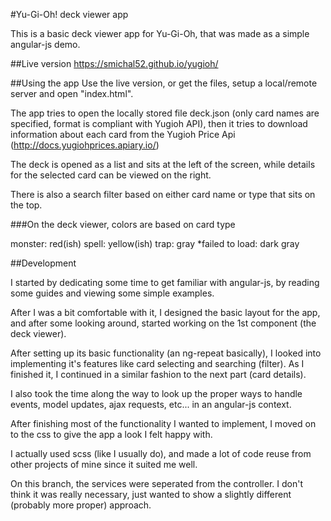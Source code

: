 #Yu-Gi-Oh! deck viewer app

This is a basic deck viewer app for Yu-Gi-Oh, 
that was made as a simple angular-js demo.


##Live version
https://smichal52.github.io/yugioh/


##Using the app
Use the live version, or get the files,
setup a local/remote server and open "index.html".

The app tries to open the locally stored file deck.json (only card names are specified, format is compliant with Yugioh API),
then it tries to download information about each card from the Yugioh Price Api (http://docs.yugiohprices.apiary.io/)

The deck is opened as a list and sits at the left of the screen, 
while details for the selected card can be viewed on the right.

There is also a search filter based on either card name or type that sits on the top.



###On the deck viewer, colors are based on card type

monster: red(ish)
spell: yellow(ish)
trap: gray
*failed to load: dark gray



##Development

I started by dedicating some time to get familiar with angular-js,
by reading some guides and viewing some simple examples.

After I was a bit comfortable with it, I designed the basic layout for the app,
and after some looking around, started working on the 1st component (the deck viewer).

After setting up its basic functionality (an ng-repeat basically),
I looked into implementing it's features like card selecting and searching (filter).
As I finished it, I continued in a similar fashion to the next part (card details).

I also took the time along the way to look up the proper ways to handle
events, model updates, ajax requests, etc... in an angular-js context.



After finishing most of the functionality I wanted to implement,
I moved on to the css to give the app a look I felt happy with.

I actually used scss (like I usually do), and made a lot of code reuse
from other projects of mine since it suited me well.


On this branch, the services were seperated from the controller.
I don't think it was really necessary, just wanted to show a slightly different (probably more proper) approach.



